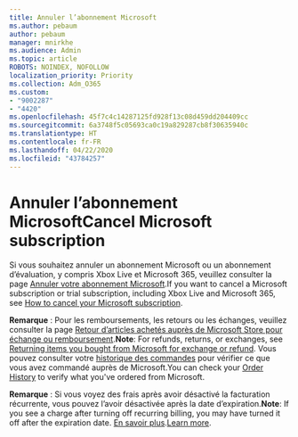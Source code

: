 ```yaml
---
title: Annuler l’abonnement Microsoft
ms.author: pebaum
author: pebaum
manager: mnirkhe
ms.audience: Admin
ms.topic: article
ROBOTS: NOINDEX, NOFOLLOW
localization_priority: Priority
ms.collection: Adm_O365
ms.custom:
- "9002287"
- "4420"
ms.openlocfilehash: 45f7c4c14287125fd928f13c08d459dd204409cc
ms.sourcegitcommit: 6a3748f5c05693ca0c19a829287cb8f30635940c
ms.translationtype: HT
ms.contentlocale: fr-FR
ms.lasthandoff: 04/22/2020
ms.locfileid: "43784257"
---
```

# <a name="cancel-microsoft-subscription"></a><span data-ttu-id="b4d51-102">Annuler l’abonnement Microsoft</span><span class="sxs-lookup"><span data-stu-id="b4d51-102">Cancel Microsoft subscription</span></span>

<span data-ttu-id="b4d51-103">Si vous souhaitez annuler un abonnement Microsoft ou un abonnement d’évaluation, y compris Xbox Live et Microsoft 365, veuillez consulter la page [Annuler votre abonnement Microsoft](https://support.microsoft.com/help/4027815).</span><span class="sxs-lookup"><span data-stu-id="b4d51-103">If you want to cancel a Microsoft subscription or trial subscription, including Xbox Live and Microsoft 365, see [How to cancel your Microsoft subscription](https://support.microsoft.com/help/4027815).</span></span>

<span data-ttu-id="b4d51-104">**Remarque** : Pour les remboursements, les retours ou les échanges, veuillez consulter la page [Retour d’articles achetés auprès de Microsoft Store pour échange ou remboursement](https://support.microsoft.com/help/10558).</span><span class="sxs-lookup"><span data-stu-id="b4d51-104">**Note**: For refunds, returns, or exchanges, see [Returning items you bought from Microsoft for exchange or refund](https://support.microsoft.com/help/10558).</span></span> <span data-ttu-id="b4d51-105">Vous pouvez consulter votre [historique des commandes](https://account.microsoft.com/billing/orders/) pour vérifier ce que vous avez commandé auprès de Microsoft.</span><span class="sxs-lookup"><span data-stu-id="b4d51-105">You can check your [Order History](https://account.microsoft.com/billing/orders/) to verify what you've ordered from Microsoft.</span></span> 

<span data-ttu-id="b4d51-106">**Remarque** : Si vous voyez des frais après avoir désactivé la facturation récurrente, vous pouvez l’avoir désactivée après la date d’expiration.</span><span class="sxs-lookup"><span data-stu-id="b4d51-106">**Note**: If you see a charge after turning off recurring billing, you may have turned it off after the expiration date.</span></span> <span data-ttu-id="b4d51-107">[En savoir plus](https://support.microsoft.com/help/10640).</span><span class="sxs-lookup"><span data-stu-id="b4d51-107">[Learn more](https://support.microsoft.com/help/10640).</span></span> 
